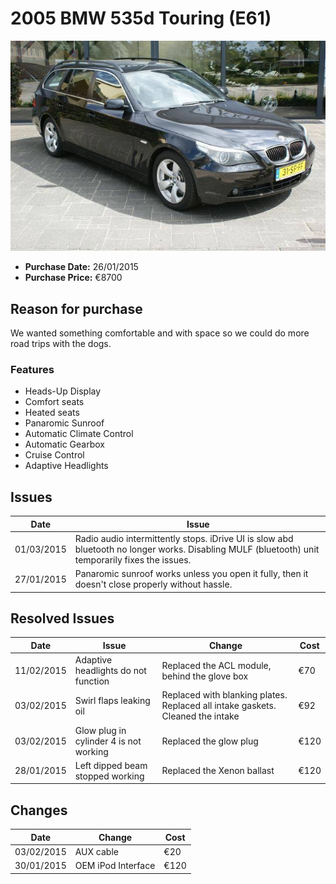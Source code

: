 # 2005 BMW 535d Touring (E61)

![Image](https://raw.githubusercontent.com/rdougan/machines/master/images/2005%20BMW%20535d%20Touring.jpg)

- **Purchase Date:** 26/01/2015
- **Purchase Price:** €8700

## Reason for purchase

We wanted something comfortable and with space so we could do more road trips with the dogs.

### Features

* Heads-Up Display
* Comfort seats
* Heated seats
* Panaromic Sunroof
* Automatic Climate Control
* Automatic Gearbox
* Cruise Control
* Adaptive Headlights

## Issues

| Date       | Issue
|:----------:|---------------------
| 01/03/2015 | Radio audio intermittently stops. iDrive UI is slow abd bluetooth no longer works. Disabling MULF (bluetooth) unit temporarily fixes the issues.
| 27/01/2015 | Panaromic sunroof works unless you open it fully, then it doesn't close properly without hassle.

## Resolved Issues

| Date       | Issue | Change | Cost
|:----------:|----------------------------|-------|-----
| 11/02/2015 | Adaptive headlights do not function | Replaced the ACL module, behind the glove box | €70
| 03/02/2015 | Swirl flaps leaking oil | Replaced with blanking plates. Replaced all intake gaskets. Cleaned the intake | €92
| 03/02/2015 | Glow plug in cylinder 4 is not working | Replaced the glow plug | €120
| 28/01/2015 | Left dipped beam stopped working | Replaced the Xenon ballast | €120

## Changes

| Date       | Change                     | Cost
|:----------:|----------------------------|-------
| 03/02/2015 | AUX cable | €20
| 30/01/2015 | OEM iPod Interface | €120
